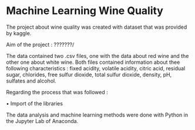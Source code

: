 # Machine Learning Wine Quality

The project about wine quality was created with dataset that was provided by kaggle.

Aim of the project : ???????/

The data contained two .csv files, one with the data about red wine and the other one about white wine. Both files contained information about thee following characteristics : fixed acidity, volatile acidity, citric acid, residual sugar, chlorides, free sulfur dioxide, total sulfur dioxide, density, pH, sulfates and alcohol.


Regarding the process that was followed :

• Import of the libraries


The data analysis and machine learning methods were done with Python in the Jupyter Lab of Anaconda.
